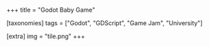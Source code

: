 +++
title = "Godot Baby Game"

[taxonomies]
tags = ["Godot", "GDScript", "Game Jam", "University"]

[extra]
img = "tile.png"
+++
